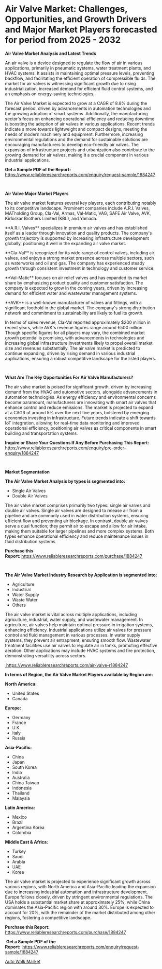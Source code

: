 <p><h1>Air Valve Market: Challenges, Opportunities, and Growth Drivers and Major Market Players forecasted for period from 2025 - 2032</h1></p><p><strong>Air Valve Market Analysis and Latest Trends</strong></p>
<p><p>An air valve is a device designed to regulate the flow of air in various applications, primarily in pneumatic systems, water treatment plants, and HVAC systems. It assists in maintaining optimal pressure levels, preventing backflow, and facilitating the efficient operation of compressible fluids. The market for air valves is witnessing significant growth due to rising industrialization, increased demand for efficient fluid control systems, and an emphasis on energy-saving technologies.</p><p>The Air Valve Market is expected to grow at a CAGR of 8.6% during the forecast period, driven by advancements in automation technologies and the growing adoption of smart systems. Additionally, the manufacturing sector's focus on enhancing operational efficiency and reducing downtime is boosting the adoption of air valves in various applications. Recent trends indicate a move towards lightweight and compact designs, meeting the needs of modern machinery and equipment. Furthermore, increasing environmental regulations and the demand for sustainable solutions are encouraging manufacturers to develop eco-friendly air valves. The expansion of infrastructure projects and urbanization also contribute to the growing demand for air valves, making it a crucial component in various industrial applications.</p></p>
<p><strong>Get a Sample PDF of the Report:&nbsp;</strong> <a href="https://www.reliableresearchreports.com/enquiry/request-sample/1884247?utm_campaign=2300&utm_medium=2&utm_source=Github&utm_content=ia&utm_term=20022025&utm_id=air-valve">https://www.reliableresearchreports.com/enquiry/request-sample/1884247</a></p>
<p>&nbsp;</p>
<p><strong>Air Valve Major Market Players</strong></p>
<p><p>The air valve market features several key players, each contributing notably to its competitive landscape. Prominent companies include A.R.I. Valves, MATholding Group, Cla-Val, Armas, Val-Matic, VAG, SAFE Air Valve, AVK, Kirloskar Brothers Limited (KBL), and Yamada.</p><p>**A.R.I. Valves** specializes in premium air valves and has established itself as a leader through innovation and quality products. The company's growth trajectory is supported by increasing infrastructure development globally, positioning it well in the expanding air valve market.</p><p>**Cla-Val** is recognized for its wide range of control valves, including air valves, and enjoys a strong market presence across multiple sectors, such as waterworks and oil and gas. The company has experienced steady growth through consistent investment in technology and customer service.</p><p>**Val-Matic** focuses on air relief valves and has expanded its market share by emphasizing product quality and customer satisfaction. The company is expected to grow in the coming years, driven by increasing demand for efficient water and wastewater management systems.</p><p>**AVK** is a well-known manufacturer of valves and fittings, with a significant foothold in the global market. The company's strong distribution network and commitment to sustainability are likely to fuel its growth.</p><p>In terms of sales revenue, Cla-Val reported approximately $200 million in recent years, while AVK's revenue figures range around €500 million. Though specific figures for all players may vary, the combined market growth potential is promising, with advancements in technologies and increasing global infrastructure investments likely to propel overall market size and revenues substantially. The air valve market is predicted to continue expanding, driven by rising demand in various industrial applications, ensuring a robust competitive landscape for the listed players.</p></p>
<p>&nbsp;</p>
<p><strong>What Are The Key Opportunities For Air Valve Manufacturers?</strong></p>
<p><p>The air valve market is poised for significant growth, driven by increasing demand from the HVAC and automotive sectors, alongside advancements in automation technologies. As energy efficiency and environmental concerns become paramount, manufacturers are innovating with smart air valves that enhance control and reduce emissions. The market is projected to expand at a CAGR of around 5% over the next five years, bolstered by emerging economies investing in infrastructure. Future trends indicate a shift towards IoT integration, allowing for real-time data monitoring and improved operational efficiency, positioning air valves as critical components in smart building and transportation systems.</p></p>
<p><strong>Inquire or Share Your Questions If Any Before Purchasing This Report:</strong> <a href="https://www.reliableresearchreports.com/enquiry/pre-order-enquiry/1884247?utm_campaign=2300&utm_medium=2&utm_source=Github&utm_content=ia&utm_term=20022025&utm_id=air-valve">https://www.reliableresearchreports.com/enquiry/pre-order-enquiry/1884247</a></p>
<p>&nbsp;</p>
<p><strong>Market Segmentation</strong></p>
<p><strong>The Air Valve Market Analysis by types is segmented into:</strong></p>
<p><ul><li>Single Air Valves</li><li>Double Air Valves</li></ul></p>
<p><p>The air valve market comprises primarily two types: single air valves and double air valves. Single air valves are designed to release air from a pipeline and are commonly used in water distribution systems, ensuring efficient flow and preventing air blockage. In contrast, double air valves serve a dual function; they permit air to escape and allow for air intake, making them suitable for larger pipelines and more complex systems. Both types enhance operational efficiency and reduce maintenance issues in fluid distribution systems.</p></p>
<p><strong>Purchase this Report:&nbsp;</strong><a href="https://www.reliableresearchreports.com/purchase/1884247?utm_campaign=2300&utm_medium=2&utm_source=Github&utm_content=ia&utm_term=20022025&utm_id=air-valve">https://www.reliableresearchreports.com/purchase/1884247</a></p>
<p>&nbsp;</p>
<p><strong>The Air Valve Market Industry Research by Application is segmented into:</strong></p>
<p><ul><li>Agriculture</li><li>Industrial</li><li>Water Supply</li><li>Waste Water</li><li>Others</li></ul></p>
<p><p>The air valve market is vital across multiple applications, including agriculture, industrial, water supply, and wastewater management. In agriculture, air valves help maintain optimal pressure in irrigation systems, enhancing efficiency. Industrial applications utilize air valves for pressure control and fluid management in various processes. In water supply systems, they prevent air entrapment, ensuring smooth flow. Wastewater treatment facilities use air valves to regulate air in tanks, promoting effective aeration. Other applications may include HVAC systems and fire protection, demonstrating versatility across sectors.</p></p>
<p><a href="https://www.reliableresearchreports.com/air-valve-r1884247?utm_campaign=2300&utm_medium=2&utm_source=Github&utm_content=ia&utm_term=20022025&utm_id=air-valve">&nbsp;https://www.reliableresearchreports.com/air-valve-r1884247</a></p>
<p><strong>In terms of Region, the Air Valve Market Players available by Region are:</strong></p>
<p>
    <p> <strong> North America: </strong>
        <ul>
            <li>United States</li>
            <li>Canada</li>
        </ul>
        </p> 
    <p> <strong> Europe: </strong>
        <ul>
            <li>Germany</li>
            <li>France</li>
            <li>U.K.</li>
            <li>Italy</li>
            <li>Russia</li>
        </ul>
        </p> 
    <p> <strong> Asia-Pacific: </strong>
        <ul>
            <li>China</li>
            <li>Japan</li>
            <li>South Korea</li>
            <li>India</li>
            <li>Australia</li>
            <li>China Taiwan</li>
            <li>Indonesia</li>
            <li>Thailand</li>
            <li>Malaysia</li>
        </ul>
        </p> 
    <p> <strong> Latin America: </strong>
        <ul>
            <li>Mexico</li>
            <li>Brazil</li>
            <li>Argentina Korea</li>
            <li>Colombia</li>
        </ul>
        </p> 
    <p> <strong> Middle East & Africa: </strong>
        <ul>
            <li>Turkey</li>
            <li>Saudi</li>
            <li>Arabia</li>
            <li>UAE</li>
            <li>Korea</li>
        </ul>
    </p>
    </p>
<p><p>The air valve market is projected to experience significant growth across various regions, with North America and Asia-Pacific leading the expansion due to increasing industrial automation and infrastructure development. Europe follows closely, driven by stringent environmental regulations. The USA holds a substantial market share at approximately 25%, while China dominates the Asia-Pacific region with around 30%. Europe is expected to account for 20%, with the remainder of the market distributed among other regions, fostering a competitive landscape.</p></p>
<p><strong>Purchase this Report: </strong><a href="https://www.reliableresearchreports.com/purchase/1884247?utm_campaign=2300&utm_medium=2&utm_source=Github&utm_content=ia&utm_term=20022025&utm_id=air-valve">https://www.reliableresearchreports.com/purchase/1884247</a></p>
<p>&nbsp;<strong>Get a Sample PDF of the Report:&nbsp;&nbsp;</strong><a href="https://www.reliableresearchreports.com/enquiry/request-sample/1884247?utm_campaign=2300&utm_medium=2&utm_source=Github&utm_content=ia&utm_term=20022025&utm_id=air-valve">https://www.reliableresearchreports.com/enquiry/request-sample/1884247</a></p>
<p><strong></strong></p>
<p><p><a href="https://github.com/stephaniwo144/Market-Research-Report-List-1/blob/main/auto-walk-market.md?utm_campaign=2300&utm_medium=2&utm_source=Github&utm_content=ia&utm_term=20022025&utm_id=air-valve">Auto Walk Market</a></p></p>